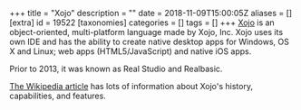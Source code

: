 +++
title = "Xojo"
description = ""
date = 2018-11-09T15:00:05Z
aliases = []
[extra]
id = 19522
[taxonomies]
categories = []
tags = []
+++
[Xojo](https://en.wikipedia.org/wiki/Xojo) is an object-oriented, multi-platform language made by Xojo, Inc. Xojo uses its own IDE and has the ability to create native desktop apps for Windows, OS X and Linux; web apps (HTML5/JavaScript) and native iOS apps.

Prior to 2013, it was known as Real Studio and Realbasic.

[The Wikipedia article](https://en.wikipedia.org/wiki/Xojo) has lots of information about Xojo's history, capabilities, and features.
